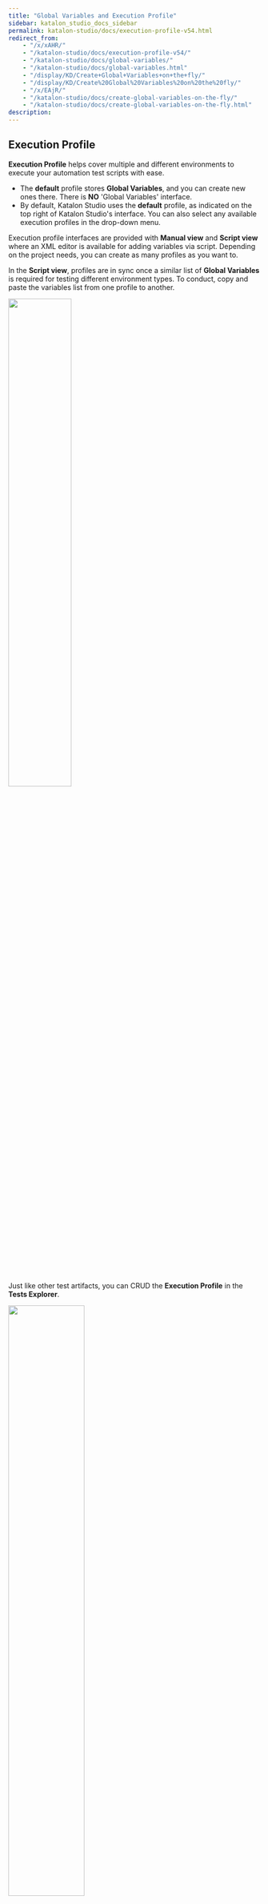 ```yaml
---
title: "Global Variables and Execution Profile"
sidebar: katalon_studio_docs_sidebar
permalink: katalon-studio/docs/execution-profile-v54.html
redirect_from:
    - "/x/xAHR/"
    - "/katalon-studio/docs/execution-profile-v54/"
    - "/katalon-studio/docs/global-variables/"
    - "/katalon-studio/docs/global-variables.html"
    - "/display/KD/Create+Global+Variables+on+the+fly/"
    - "/display/KD/Create%20Global%20Variables%20on%20the%20fly/"
    - "/x/EAjR/"
    - "/katalon-studio/docs/create-global-variables-on-the-fly/"
    - "/katalon-studio/docs/create-global-variables-on-the-fly.html"
description:
---
```


## Execution Profile

**Execution Profile** helps cover multiple and different environments to execute your automation test scripts with ease.

* The **default** profile stores **Global Variables**, and you can create new ones there. There is **NO** 'Global Variables' interface.
* By default, Katalon Studio uses the **default** profile, as indicated on the top right of Katalon Studio's interface. You can also select any available execution profiles in the drop-down menu.

Execution profile interfaces are provided with **Manual view** and **Script view** where an XML editor is available for adding variables via script. Depending on the project needs, you can create as many profiles as you want to.

In the **Script view**, profiles are in sync once a similar list of **Global Variables** is required for testing different environment types. To conduct, copy and paste the variables list from one profile to another.

<img src="https://github.com/katalon-studio/docs-images/raw/master/katalon-studio/docs/execution-profile-v54/profile-script-view.png" width=50%>

Just like other test artifacts, you can CRUD the **Execution Profile** in the **Tests Explorer**.

<img src="https://github.com/katalon-studio/docs-images/raw/master/katalon-studio/docs/execution-profile-v54/Untitled3.png" width=55%>

There are various ways to use your profile, this section shows you one via the following examples:

Based on testing environments, there are three profiles: **local**, **staging** and **production**.

   - **For test cases or test suites**: Select your desired profile on the top right > **all Global Variables** within your current project automatically uses these values.

      <img src="https://github.com/katalon-studio/docs-images/raw/master/katalon-studio/docs/execution-profile-v54/Untitled2.png" width=65%>

   - **For Test Suite Collection**: Select your desired profile to be executed with your Test Suite on the **Profile** column.

      <img src="https://github.com/katalon-studio/docs-images/raw/master/katalon-studio/docs/execution-profile-v54/4.png" width=65%>

   - **For [Console Mode](/display/KD/Console+Mode+Execution) execution**: Select your desired profile on the **Profile** field.

      <img src="https://github.com/katalon-studio/docs-images/raw/master/katalon-studio/docs/execution-profile-v54/5.png" width=50%>

      The **Generated Command** has **executionProfile** parameter so that you can change it manually. For example:

      ```groovy
      katalon -noSplash  -runMode=console -consoleLog -projectPath="C:\Users\Admin\Katalon Studio\yourProject.prj" -retry=0 -testSuitePath="Test Suites/TS_RegressionTest" -executionProfile="local" -browserType="Chrome (headless)
      ```

## Global Variables

> Starting in Katalon Studio version 6.3.0, Move up and Move down functions for Global Variables are available.

### Define a Global Variable

In Katalon Studio, a **Global Variable** is a variable which is used globally in the project. For example, if you are going to define a variable as a global variable, you can use it in any test case in the project. 

Global Variables can be managed in the **default** profile view.

1. Expand the **default** profile view > click **Add**.
2. In the **New Variable** dialog, specify details for the variable > click **OK**.

   <img src="https://github.com/katalon-studio/docs-images/raw/master/katalon-studio/docs/variable-types/image2017-1-24-153A413A17.png" sidth=45%>

3. The variable is added to the **default** profile accordingly.

   <img src="https://github.com/katalon-studio/docs-images/raw/master/katalon-studio/docs/variable-types/default-profile.png" width=65%>

### Use a Global Variable

Any test case across a project can use global variables. For example, input data for keywords in [Manual View](/display/KD/Manual+View) or params when [binding Data for Test Execution](/display/KD/Design+a+Test+Suite#DesignaTestSuite-VariableBinding).

```groovy
import static com.kms.katalon.core.testobject.ObjectRepository.findTestObject

import com.kms.katalon.core.webui.keyword.WebUiBuiltInKeywords as WebUI

import internal.GlobalVariable as GlobalVariable

WebUI.comment('Story: Login to CURA system')

WebUI.comment('Given that the user has the valid login information')

WebUI.openBrowser(GlobalVariable.G_SiteURL)

WebUI.click(findTestObject('Page_CuraHomepage/btn_MakeAppointment'))
%
WebUI.setText(findTestObject('Page_Login/txt_UserName'), Username)

WebUI.setText(findTestObject('Page_Login/txt_Password'), Password)

WebUI.comment('When he logins to CURA system')

WebUI.click(findTestObject('Page_Login/btn_Login'))

WebUI.comment('Then he should be able to login successfully')

landingPage = WebUI.verifyElementPresent(findTestObject('Page_CuraAppointment/div_Appointment'), GlobalVariable.G_Timeout)

WebUI.closeBrowser()
```

### Inheritance Profile

Understanding the obstacle users might have faced when finding particular entries when executing, Katalon Studio provides the **Inheritance Profile** feature to nest profiles. All test cases could access the parent profile (**default** in Katalon Studio) and the custom ones nested in the **default**.

To get familiar with this feature, we provide you with simple examples as follows: 

   1. Elements:

      - Test case:

         <img src="https://github.com/katalon-studio/docs-images/raw/master/katalon-studio/docs/execution-profile-v54/TC1.png" width=65%>

      - Default profile:

         <img src="https://github.com/katalon-studio/docs-images/raw/master/katalon-studio/docs/execution-profile-v54/default-profile.png" width=50%>

      - Custom profiles:

         - MyProfile:
            
            <img src="https://github.com/katalon-studio/docs-images/raw/master/katalon-studio/docs/execution-profile-v54/my-profile.png" width=50%>

         - HelloMe:

            <img src="https://github.com/katalon-studio/docs-images/raw/master/katalon-studio/docs/execution-profile-v54/hello-me.png" width=50%>


   2. When executing the test case with each profiles (one at a time), the **Console** log shows:

      - default:

         <img src="https://github.com/katalon-studio/docs-images/raw/master/katalon-studio/docs/execution-profile-v54/run-with-default.png" width=65%>

      - MyProfile:

         <img src="https://github.com/katalon-studio/docs-images/raw/master/katalon-studio/docs/execution-profile-v54/run-with-custom.png" width=65%>

      - HelloMe:
  
         <img src="https://github.com/katalon-studio/docs-images/raw/master/katalon-studio/docs/execution-profile-v54/run-with-hello-me.png" width=65%>
      
In short:

- If a particular variable is not found in the selected running profile (any other but **default**), the test case will pick the value from the **default** to execute. 
- If certain variables are shared across all profiles, but the values are not changing, you can define them in the **default** and remove them from the **custom profiles**.

### Parameterize a Global Variable

> Starting in **Katalon Studio version 6.3.0**, you can directly parameterize Global Variables in both WebUI and API Test Objects.

Enter the syntax `${GlobalVariable.name}` in any supported locations. For example:

in HTTP Body of an API Test Object:

<img src="https://github.com/katalon-studio/docs-images/raw/master/katalon-studio/docs/variable-types/1-GlobalVariable.png" width=55%>

in Selected Locator of a WebUI Test Object:

<img src="https://github.com/katalon-studio/docs-images/raw/master/katalon-studio/docs/variable-types/2-GlobalVariable.png" width=55%>

### Escaping, special characters

To use a special character like `$` or `\` as a regular one in any place that calls parameterized global variables, prepend it with a backslash: `\` (the so-called escape character).

```groovy
{
 	"productName": ${GlobalVariable.productName},
  	"unit": "\\bottle\",
  	"quantity": 50,
  	"discount": ${ if (productName == "wine") { return 30 } else { return 0}}
	"note": "Currency unit of ${GlobalVariable.productName} is \$."

}
```

* Without `\`: *note: Currency unit of ${GlobalVariable.productName} is $*.

* With `\`: *note: Currency unit of wine is $*.

### Create Global Variables during runtime

To create Global Variables during runtime using Katalon scripts, there are many approaches as discussed [here](https://forum.katalon.com/discussion/6822/how-to-define-global-variables-within-scripts-ie-on-the-fly). One of the approaches below comes from [Sergii Tyshchenko](https://forum.katalon.com/profile/4921/Sergii%20Tyshchenko):

You can also define environment variable (with path to external configuration or properties file) in the session that is used to execute Katalon studio and then in the TestListener read the value of variable (path to the file), load that file and override settings for project, Global variables etc. To create new GlobalVariable I used metaprogramming:

```groovy
 @Keyword
 void addGlobalVariable(String name, def value) {
  GroovyShell shell1 = new GroovyShell()
  MetaClass mc = shell1.evaluate("internal.GlobalVariable").metaClass
  String getterName = "get" + name.capitalize()
  mc.'static'."$getterName" = { -> return value }
  mc.'static'."$name" = value
}
```

It's possible to add getter/setter as new methods toGlobalVariableclass or add a new field (commented in this example)

Then in the script code, you can use GlobalVariable.VarName

```groovy
CustomKeywords.'helper.addGlobalVariable'('localURL', 'katalon.com')
println GlobalVariable.localURL
```

## Set default profile at project level

You may have multiple profiles for executing your tests, for instance, staging and production profiles with corresponding global variables. It would be convenient if you can set a profile as your default one in every execution of a project. Starting from **version 7.4.2**, you can configure a default profile at project level.

Right-click on your desired execution profile and select **Set as default Execution Profile**.

<img src="https://github.com/katalon-studio/docs-images/raw/master/katalon-studio/docs/execution-profile-v54/set-default-profile.png" width=45%>

This profile becomes a default execution option for Test Case, Test Suite, and Test Suite Collection.

<img src="https://github.com/katalon-studio/docs-images/raw/master/katalon-studio/docs/execution-profile-v54/tsc.png" width=65%>

It's also applied for the Executive Platform of the Command Generator in case you use Katalon Runtime Engine.

<img src="https://github.com/katalon-studio/docs-images/raw/master/katalon-studio/docs/execution-profile-v54/cli.png" width=65%>